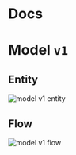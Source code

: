 # Docs

# Model `v1`

## Entity

![model v1 entity](http://www.plantuml.com/plantuml/proxy?cache=no&src=https://raw.githubusercontent.com/opsway/nodal/master/docs/v1/entity.puml)

## Flow
![model v1 flow](http://www.plantuml.com/plantuml/proxy?cache=no&src=https://raw.githubusercontent.com/opsway/nodal/master/docs/v1/flow.puml)
